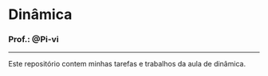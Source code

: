# Dinâmica
### Prof.: @Pi-vi
-----
Este repositório contem minhas tarefas e trabalhos da aula de dinâmica.
